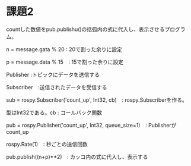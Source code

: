 # 課題2

countした数値をpub.publishu()の括弧内の式に代入し、表示させるプログラム。

n = message.gata % 20  : 20で割った余りに設定

p = message.data % 15　: 15で割った余りに設定
 
Publisher :トピックにデータを送信する

Subscriber　:送信されたデータを受信する 

sub = rospy.Subscriber('count_up', Int32, cb)　: rospy.Subscriberを作る。

型はInt32である。cb : コールバック関数

pub = rospy.Publisher('count_up', Int32, queue_size=1)　: Publisherがcount_up

rospy.Rate(1)　: 秒ごとの送信回数

pub.publish((n+p)**2)　: カッコ内の式に代入し、表示する





